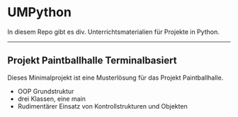 # UMPython
In diesem Repo gibt es div. Unterrichtsmaterialien für Projekte in Python.
***
## Projekt Paintballhalle Terminalbasiert
Dieses Minimalprojekt ist eine Musterlösung für das Projekt Paintballhalle.
- OOP Grundstruktur
- drei Klassen, eine main
- Rudimentärer Einsatz von Kontrollstrukturen und Objekten
